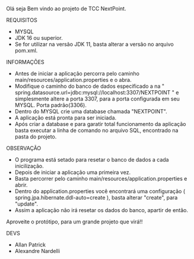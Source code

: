 Olá seja Bem vindo ao projeto de TCC NextPoint.

REQUISITOS
- MYSQL
- JDK 16 ou superior.
- Se for utilizar na versão JDK 11, basta alterar a versão no arquivo pom.xml.


INFORMAÇÕES

-  Antes de iniciar a aplicação percorra pelo caminho main/resources/application.properties e o abra.
-  Modifique o caminho do banco de dados especificado a na " spring.datasource.url=jdbc:mysql://localhost:3307/NEXTPOINT " e simplesmente altere a porta 3307, para a porta configurada em seu MYSQL. Porta padrão(3306).
-  Dentro do MYSQL crie uma database chamada "NEXTPOINT".
-  A aplicação está pronta para ser iniciada.
-  Após criar a database e para garatir total funcionamento da aplicação basta executar a linha de comando no arquivo SQL, encontrado na pasta do projeto.


OBSERVAÇÃO
- O programa está setado para resetar o banco de dados a cada inicilização.
- Depois de iniciar a aplicação uma primeira vez.
- Basta percorrer pelo caminho main/resources/application.properties e abrir.
- Dentro do application.properties você encontrará uma configuração ( spring.jpa.hibernate.ddl-auto=create ), basta alterar "create", para "update".
- Assim a aplicação não irá resetar os dados do banco, apartir de então.


Aproveite o protótipo, para um grande projeto que virá!!

DEVS
- Allan Patrick 
- Alexandre Nardelli
